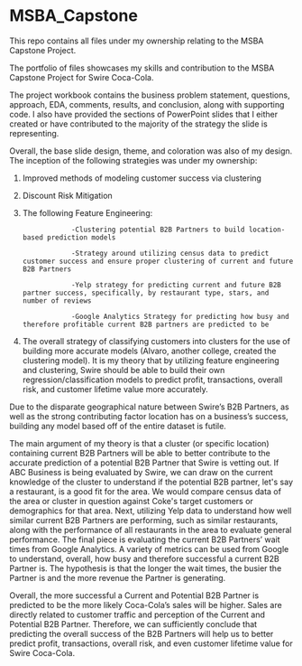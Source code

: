 # MSBA_Capstone
This repo contains all files under my ownership relating to the MSBA Capstone Project.

The portfolio of files showcases my skills and contribution to the MSBA Capstone Project for Swire Coca-Cola. 

The project workbook contains the business problem statement, questions, approach, EDA, comments, results, and conclusion, along with supporting code.
I also have provided the sections of PowerPoint slides that I either created or have contributed to the majority of the strategy the slide is representing.

Overall, the base slide design, theme, and coloration was also of my design. 
The inception of the following strategies was under my ownership:

1) Improved methods of modeling customer success via clustering
2) Discount Risk Mitigation 
3) The following Feature Engineering: 

                   -Clustering potential B2B Partners to build location-based prediction models
                   
                   -Strategy around utilizing census data to predict customer success and ensure proper clustering of current and future B2B Partners
                   
                   -Yelp strategy for predicting current and future B2B partner success, specifically, by restaurant type, stars, and number of reviews
                   
                   -Google Analytics Strategy for predicting how busy and therefore profitable current B2B partners are predicted to be
                          
4) The overall strategy of classifying customers into clusters for the use of building more accurate models (Alvaro, another college, created the clustering model). It is my theory that by utilizing feature engineering and clustering, Swire should be able to build their own regression/classification models to predict profit, transactions, overall risk, and customer lifetime value more accurately. 

Due to the disparate geographical nature between Swire’s B2B Partners, as well as the strong contributing factor location has on a business’s success, building any model based off of the entire dataset is futile.  

The main argument of my theory is that a cluster (or specific location) containing current B2B Partners will be able to better contribute to the accurate prediction of a potential B2B Partner that Swire is vetting out. If ABC Business is being evaluated by Swire, we can draw on the current knowledge of the cluster to understand if the potential B2B partner, let's say a restaurant, is a good fit for the area. We would compare census data of the area or cluster in question against Coke's target customers or demographics for that area. Next, utilizing Yelp data to understand how well similar current B2B Partners are performing, such as similar restaurants, along with the performance of all restaurants in the area to evaluate general performance. The final piece is evaluating the current B2B Partners’ wait times from Google Analytics. A variety of metrics can be used from Google to understand, overall, how busy and therefore successful a current B2B Partner is. The hypothesis is that the longer the wait times, the busier the Partner is and the more revenue the Partner is generating. 

Overall, the more successful a Current and Potential B2B Partner is predicted to be the more likely Coca-Cola’s sales will be higher. Sales are directly related to customer traffic and perception of the Current and Potential B2B Partner. Therefore, we can sufficiently conclude that predicting the overall success of the B2B Partners will help us to better predict profit, transactions, overall risk, and even customer lifetime value for Swire Coca-Cola.
